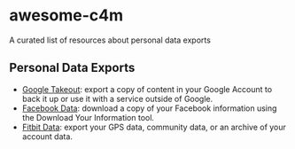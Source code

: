 # awesome-c4m
A curated list of resources about personal data exports 

## Personal Data Exports

* [Google Takeout](https://takeout.google.com/): export a copy of content in your Google Account to back it up or use it with a service outside of Google.
* [Facebook Data](https://www.facebook.com/help/930396167085762): download a copy of your Facebook information using the Download Your Information tool.
* [Fitbit Data](https://help.fitbit.com/articles/en_US/Help_article/1133.htm): export your GPS data, community data, or an archive of your account data.
